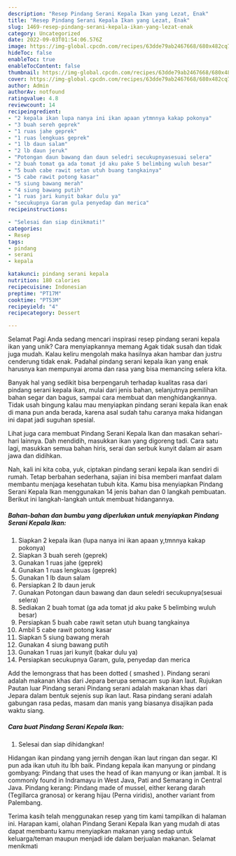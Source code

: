 ```yaml
---
description: "Resep Pindang Serani Kepala Ikan yang Lezat, Enak"
title: "Resep Pindang Serani Kepala Ikan yang Lezat, Enak"
slug: 1469-resep-pindang-serani-kepala-ikan-yang-lezat-enak
category: Uncategorized
date: 2022-09-03T01:54:06.576Z
image: https://img-global.cpcdn.com/recipes/63dde79ab2467668/680x482cq70/pindang-serani-kepala-ikan-foto-resep-utama.jpg
hideToc: false
enableToc: true
enableTocContent: false
thumbnail: https://img-global.cpcdn.com/recipes/63dde79ab2467668/680x482cq70/pindang-serani-kepala-ikan-foto-resep-utama.jpg
cover: https://img-global.cpcdn.com/recipes/63dde79ab2467668/680x482cq70/pindang-serani-kepala-ikan-foto-resep-utama.jpg
author: Admin
authorAv: notfound
ratingvalue: 4.8
reviewcount: 14
recipeingredient:
- "2 kepala ikan lupa nanya ini ikan apaan ytmnnya kakap pokonya"
- "3 buah sereh geprek"
- "1 ruas jahe geprek"
- "1 ruas lengkuas geprek"
- "1 lb daun salam"
- "2 lb daun jeruk"
- "Potongan daun bawang dan daun seledri secukupnyasesuai selera"
- "2 buah tomat ga ada tomat jd aku pake 5 belimbing wuluh besar"
- "5 buah cabe rawit setan utuh buang tangkainya"
- "5 cabe rawit potong kasar"
- "5 siung bawang merah"
- "4 siung bawang putih"
- "1 ruas jari kunyit bakar dulu ya"
- "secukupnya Garam gula penyedap dan merica"
recipeinstructions:

- "Selesai dan siap dinikmati!"
categories:
- Resep
tags:
- pindang
- serani
- kepala

katakunci: pindang serani kepala 
nutrition: 180 calories
recipecuisine: Indonesian
preptime: "PT17M"
cooktime: "PT53M"
recipeyield: "4"
recipecategory: Dessert

---
```



Selamat Pagi Anda sedang mencari inspirasi resep pindang serani kepala ikan yang unik? Cara menyiapkannya memang Agak tidak susah dan tidak juga mudah. Kalau keliru mengolah maka hasilnya akan hambar dan justru cenderung tidak enak. Padahal pindang serani kepala ikan yang enak harusnya kan mempunyai aroma dan rasa yang bisa memancing selera kita.


Banyak hal yang sedikit bisa berpengaruh terhadap kualitas rasa dari pindang serani kepala ikan, mulai dari jenis bahan, selanjutnya pemilihan bahan segar dan bagus, sampai cara membuat dan menghidangkannya. Tidak usah bingung kalau mau menyiapkan pindang serani kepala ikan enak di mana pun anda berada, karena asal sudah tahu caranya maka hidangan ini dapat jadi suguhan spesial.

Lihat juga cara membuat Pindang Serani Kepala Ikan dan masakan sehari-hari lainnya. Dah mendidih, masukkan ikan yang digoreng tadi. Cara satu lagi, masukkan semua bahan hiris, serai dan serbuk kunyit dalam air asam jawa dan didihkan.


Nah, kali ini kita coba, yuk, ciptakan pindang serani kepala ikan sendiri di rumah. Tetap berbahan sederhana, sajian ini bisa memberi manfaat dalam membantu menjaga kesehatan tubuh kita. Kamu bisa menyiapkan Pindang Serani Kepala Ikan menggunakan 14 jenis bahan dan 0 langkah pembuatan. Berikut ini langkah-langkah untuk membuat hidangannya.

<!--inarticleads1-->

##### Bahan-bahan dan bumbu yang diperlukan untuk menyiapkan Pindang Serani Kepala Ikan:

1. Siapkan 2 kepala ikan (lupa nanya ini ikan apaan y,tmnnya kakap pokonya)
1. Siapkan 3 buah sereh (geprek)
1. Gunakan 1 ruas jahe (geprek)
1. Gunakan 1 ruas lengkuas (geprek)
1. Gunakan 1 lb daun salam
1. Persiapkan 2 lb daun jeruk
1. Gunakan Potongan daun bawang dan daun seledri secukupnya(sesuai selera)
1. Sediakan 2 buah tomat (ga ada tomat jd aku pake 5 belimbing wuluh besar)
1. Persiapkan 5 buah cabe rawit setan utuh buang tangkainya
1. Ambil 5 cabe rawit potong kasar
1. Siapkan 5 siung bawang merah
1. Gunakan 4 siung bawang putih
1. Gunakan 1 ruas jari kunyit (bakar dulu ya)
1. Persiapkan secukupnya Garam, gula, penyedap dan merica


Add the lemongrass that has been dotted ( smashed ). Pindang serani adalah makanan khas dari Jepara berupa semacam sup ikan laut. Rujukan Pautan luar Pindang serani Pindang serani adalah makanan khas dari Jepara dalam bentuk sejenis sup ikan laut. Rasa pindang serani adalah gabungan rasa pedas, masam dan manis yang biasanya disajikan pada waktu siang. 

<!--inarticleads2-->

##### Cara buat Pindang Serani Kepala Ikan:


1. Selesai dan siap dihidangkan!

Hidangan ikan pindang yang jernih dengan ikan laut ringan dan segar. Kl pun ada ikan utuh itu lbh baik. Pindang kepala ikan manyung or pindang gombyang: Pindang that uses the head of ikan manyung or ikan jambal. It is commonly found in Indramayu in West Java, Pati and Semarang in Central Java. Pindang kerang: Pindang made of mussel, either kerang darah (Tegillarca granosa) or kerang hijau (Perna viridis), another variant from Palembang. 

Terima kasih telah menggunakan resep yang tim kami tampilkan di halaman ini. Harapan kami, olahan Pindang Serani Kepala Ikan yang mudah di atas dapat membantu kamu menyiapkan makanan yang sedap untuk keluarga/teman maupun menjadi ide dalam berjualan makanan. Selamat menikmati

